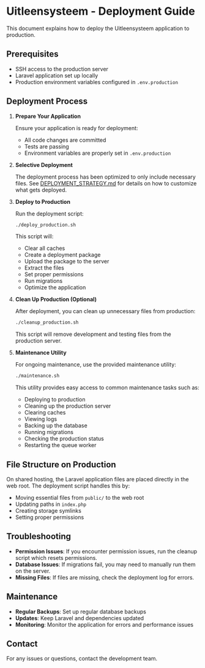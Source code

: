 # Uitleensysteem - Deployment Guide

This document explains how to deploy the Uitleensysteem application to production.

## Prerequisites

- SSH access to the production server
- Laravel application set up locally
- Production environment variables configured in `.env.production`

## Deployment Process

1. **Prepare Your Application**

   Ensure your application is ready for deployment:
   
   - All code changes are committed
   - Tests are passing
   - Environment variables are properly set in `.env.production`

2. **Selective Deployment**

   The deployment process has been optimized to only include necessary files. See [DEPLOYMENT_STRATEGY.md](DEPLOYMENT_STRATEGY.md) for details on how to customize what gets deployed.

3. **Deploy to Production**

   Run the deployment script:
   
   ```bash
   ./deploy_production.sh
   ```
   
   This script will:
   - Clear all caches
   - Create a deployment package
   - Upload the package to the server
   - Extract the files
   - Set proper permissions
   - Run migrations
   - Optimize the application

4. **Clean Up Production (Optional)**

   After deployment, you can clean up unnecessary files from production:
   
   ```bash
   ./cleanup_production.sh
   ```
   
   This script will remove development and testing files from the production server.

5. **Maintenance Utility**

   For ongoing maintenance, use the provided maintenance utility:
   
   ```bash
   ./maintenance.sh
   ```
   
   This utility provides easy access to common maintenance tasks such as:
   - Deploying to production
   - Cleaning up the production server
   - Clearing caches
   - Viewing logs
   - Backing up the database
   - Running migrations
   - Checking the production status
   - Restarting the queue worker

## File Structure on Production

On shared hosting, the Laravel application files are placed directly in the web root. The deployment script handles this by:

- Moving essential files from `public/` to the web root
- Updating paths in `index.php`
- Creating storage symlinks
- Setting proper permissions

## Troubleshooting

- **Permission Issues**: If you encounter permission issues, run the cleanup script which resets permissions.
- **Database Issues**: If migrations fail, you may need to manually run them on the server.
- **Missing Files**: If files are missing, check the deployment log for errors.

## Maintenance

- **Regular Backups**: Set up regular database backups
- **Updates**: Keep Laravel and dependencies updated
- **Monitoring**: Monitor the application for errors and performance issues

## Contact

For any issues or questions, contact the development team.
